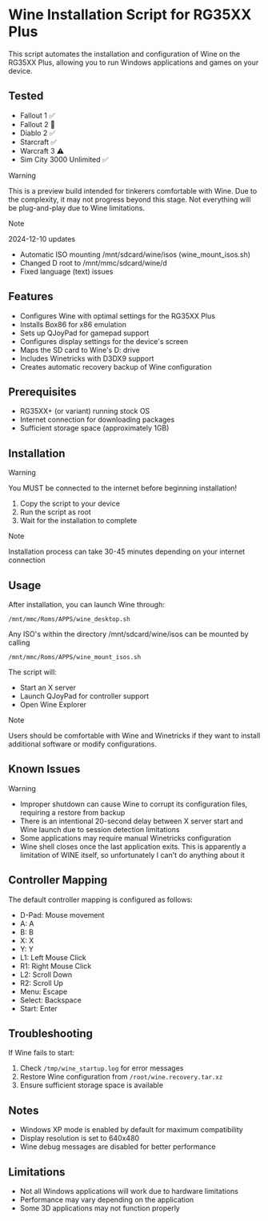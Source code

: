 # Wine Installation Script for RG35XX Plus

This script automates the installation and configuration of Wine on the RG35XX Plus, allowing you to run Windows applications and games on your device.

## Tested
- Fallout 1 ✅
- Fallout 2 🐢
- Diablo 2 ✅
- Starcraft ✅
- Warcraft 3 ⚠️
- Sim City 3000 Unlimited ✅

> [!WARNING]
>  This is a preview build intended for tinkerers comfortable with Wine. Due to the complexity, it may not progress beyond this stage. Not everything will be plug-and-play due to Wine limitations.

> [!NOTE]
> 2024-12-10 updates
> 
> - Automatic ISO mounting /mnt/sdcard/wine/isos (wine_mount_isos.sh)
> - Changed D root to /mnt/mmc/sdcard/wine/d
> - Fixed language (text) issues

## Features

- Configures Wine with optimal settings for the RG35XX Plus
- Installs Box86 for x86 emulation
- Sets up QJoyPad for gamepad support
- Configures display settings for the device's screen
- Maps the SD card to Wine's D: drive
- Includes Winetricks with D3DX9 support
- Creates automatic recovery backup of Wine configuration

## Prerequisites

- RG35XX+ (or variant) running stock OS
- Internet connection for downloading packages
- Sufficient storage space (approximately 1GB)

## Installation

> [!WARNING]
> You MUST be connected to the internet before beginning installation!

1. Copy the script to your device
2. Run the script as root
3. Wait for the installation to complete

> [!NOTE]
> Installation process can take 30-45 minutes depending on your internet connection

## Usage

After installation, you can launch Wine through:
```
/mnt/mmc/Roms/APPS/wine_desktop.sh
```
Any ISO's within the directory /mnt/sdcard/wine/isos can be mounted by calling
```
/mnt/mmc/Roms/APPS/wine_mount_isos.sh
```

The script will:
- Start an X server
- Launch QJoyPad for controller support
- Open Wine Explorer

> [!NOTE]
> Users should be comfortable with Wine and Winetricks if they want to install additional software or modify configurations.

## Known Issues

> [!WARNING]
> 
> - Improper shutdown can cause Wine to corrupt its configuration files, requiring a restore from backup
> - There is an intentional 20-second delay between X server start and Wine launch due to session detection limitations
> - Some applications may require manual Winetricks configuration
> - Wine shell closes once the last application exits. This is apparently a limitation of WINE itself, so unfortunately I can't do anything about it

## Controller Mapping

The default controller mapping is configured as follows:
- D-Pad: Mouse movement
- A: A
- B: B
- X: X
- Y: Y
- L1: Left Mouse Click
- R1: Right Mouse Click
- L2: Scroll Down
- R2: Scroll Up
- Menu: Escape
- Select: Backspace
- Start: Enter

## Troubleshooting

If Wine fails to start:
1. Check `/tmp/wine_startup.log` for error messages
2. Restore Wine configuration from `/root/wine.recovery.tar.xz`
3. Ensure sufficient storage space is available

## Notes

- Windows XP mode is enabled by default for maximum compatibility
- Display resolution is set to 640x480
- Wine debug messages are disabled for better performance

## Limitations

- Not all Windows applications will work due to hardware limitations
- Performance may vary depending on the application
- Some 3D applications may not function properly
